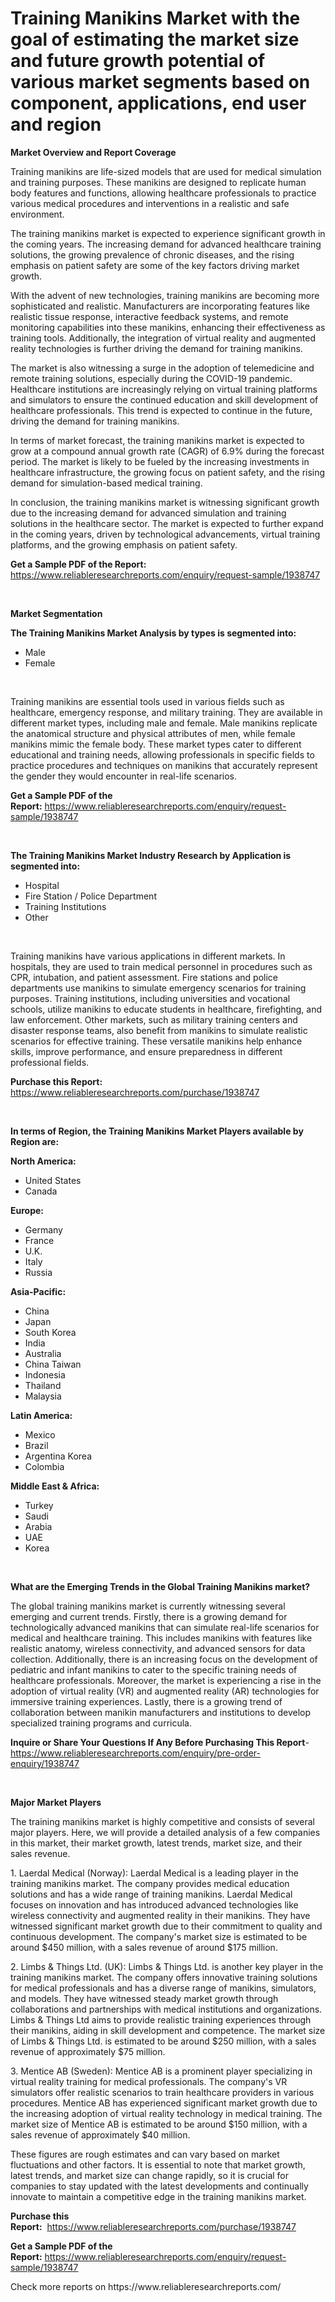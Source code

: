 <p><h1>Training Manikins Market with the goal of estimating the market size and future growth potential of various market segments based on component, applications, end user and region</h1></p><p><strong>Market Overview and Report Coverage</strong></p>
<p><p>Training manikins are life-sized models that are used for medical simulation and training purposes. These manikins are designed to replicate human body features and functions, allowing healthcare professionals to practice various medical procedures and interventions in a realistic and safe environment.</p><p>The training manikins market is expected to experience significant growth in the coming years. The increasing demand for advanced healthcare training solutions, the growing prevalence of chronic diseases, and the rising emphasis on patient safety are some of the key factors driving market growth.</p><p>With the advent of new technologies, training manikins are becoming more sophisticated and realistic. Manufacturers are incorporating features like realistic tissue response, interactive feedback systems, and remote monitoring capabilities into these manikins, enhancing their effectiveness as training tools. Additionally, the integration of virtual reality and augmented reality technologies is further driving the demand for training manikins.</p><p>The market is also witnessing a surge in the adoption of telemedicine and remote training solutions, especially during the COVID-19 pandemic. Healthcare institutions are increasingly relying on virtual training platforms and simulators to ensure the continued education and skill development of healthcare professionals. This trend is expected to continue in the future, driving the demand for training manikins.</p><p>In terms of market forecast, the training manikins market is expected to grow at a compound annual growth rate (CAGR) of 6.9% during the forecast period. The market is likely to be fueled by the increasing investments in healthcare infrastructure, the growing focus on patient safety, and the rising demand for simulation-based medical training.</p><p>In conclusion, the training manikins market is witnessing significant growth due to the increasing demand for advanced simulation and training solutions in the healthcare sector. The market is expected to further expand in the coming years, driven by technological advancements, virtual training platforms, and the growing emphasis on patient safety.</p></p>
<p><strong>Get a Sample PDF of the Report:</strong> <a href="https://www.reliableresearchreports.com/enquiry/request-sample/1938747">https://www.reliableresearchreports.com/enquiry/request-sample/1938747</a></p>
<p>&nbsp;</p>
<p><strong>Market Segmentation</strong></p>
<p><strong>The Training Manikins Market Analysis by types is segmented into:</strong></p>
<p><ul><li>Male</li><li>Female</li></ul></p>
<p>&nbsp;</p>
<p><p>Training manikins are essential tools used in various fields such as healthcare, emergency response, and military training. They are available in different market types, including male and female. Male manikins replicate the anatomical structure and physical attributes of men, while female manikins mimic the female body. These market types cater to different educational and training needs, allowing professionals in specific fields to practice procedures and techniques on manikins that accurately represent the gender they would encounter in real-life scenarios.</p></p>
<p><strong>Get a Sample PDF of the Report:</strong>&nbsp;<a href="https://www.reliableresearchreports.com/enquiry/request-sample/1938747">https://www.reliableresearchreports.com/enquiry/request-sample/1938747</a></p>
<p>&nbsp;</p>
<p><strong>The Training Manikins Market Industry Research by Application is segmented into:</strong></p>
<p><ul><li>Hospital</li><li>Fire Station / Police Department</li><li>Training Institutions</li><li>Other</li></ul></p>
<p>&nbsp;</p>
<p><p>Training manikins have various applications in different markets. In hospitals, they are used to train medical personnel in procedures such as CPR, intubation, and patient assessment. Fire stations and police departments use manikins to simulate emergency scenarios for training purposes. Training institutions, including universities and vocational schools, utilize manikins to educate students in healthcare, firefighting, and law enforcement. Other markets, such as military training centers and disaster response teams, also benefit from manikins to simulate realistic scenarios for effective training. These versatile manikins help enhance skills, improve performance, and ensure preparedness in different professional fields.</p></p>
<p><strong>Purchase this Report:</strong>&nbsp; <a href="https://www.reliableresearchreports.com/purchase/1938747">https://www.reliableresearchreports.com/purchase/1938747</a></p>
<p>&nbsp;</p>
<p><strong>In terms of Region, the Training Manikins Market Players available by Region are:</strong></p>
<p>
    <p> <strong> North America: </strong>
        <ul>
            <li>United States</li>
            <li>Canada</li>
        </ul>
        </p> 
    <p> <strong> Europe: </strong>
        <ul>
            <li>Germany</li>
            <li>France</li>
            <li>U.K.</li>
            <li>Italy</li>
            <li>Russia</li>
        </ul>
        </p> 
    <p> <strong> Asia-Pacific: </strong>
        <ul>
            <li>China</li>
            <li>Japan</li>
            <li>South Korea</li>
            <li>India</li>
            <li>Australia</li>
            <li>China Taiwan</li>
            <li>Indonesia</li>
            <li>Thailand</li>
            <li>Malaysia</li>
        </ul>
        </p> 
    <p> <strong> Latin America: </strong>
        <ul>
            <li>Mexico</li>
            <li>Brazil</li>
            <li>Argentina Korea</li>
            <li>Colombia</li>
        </ul>
        </p> 
    <p> <strong> Middle East & Africa: </strong>
        <ul>
            <li>Turkey</li>
            <li>Saudi</li>
            <li>Arabia</li>
            <li>UAE</li>
            <li>Korea</li>
        </ul>
    </p>
    </p>
<p>&nbsp;</p>
<p><strong>What are the Emerging Trends in the Global Training Manikins market?</strong></p>
<p><p>The global training manikins market is currently witnessing several emerging and current trends. Firstly, there is a growing demand for technologically advanced manikins that can simulate real-life scenarios for medical and healthcare training. This includes manikins with features like realistic anatomy, wireless connectivity, and advanced sensors for data collection. Additionally, there is an increasing focus on the development of pediatric and infant manikins to cater to the specific training needs of healthcare professionals. Moreover, the market is experiencing a rise in the adoption of virtual reality (VR) and augmented reality (AR) technologies for immersive training experiences. Lastly, there is a growing trend of collaboration between manikin manufacturers and institutions to develop specialized training programs and curricula.</p></p>
<p><strong>Inquire or Share Your Questions If Any Before Purchasing This Report</strong>- <a href="https://www.reliableresearchreports.com/enquiry/pre-order-enquiry/1938747">https://www.reliableresearchreports.com/enquiry/pre-order-enquiry/1938747</a></p>
<p>&nbsp;</p>
<p><strong>Major Market Players</strong></p>
<p><p>The training manikins market is highly competitive and consists of several major players. Here, we will provide a detailed analysis of a few companies in this market, their market growth, latest trends, market size, and their sales revenue.</p><p>1. Laerdal Medical (Norway): Laerdal Medical is a leading player in the training manikins market. The company provides medical education solutions and has a wide range of training manikins. Laerdal Medical focuses on innovation and has introduced advanced technologies like wireless connectivity and augmented reality in their manikins. They have witnessed significant market growth due to their commitment to quality and continuous development. The company's market size is estimated to be around $450 million, with a sales revenue of around $175 million.</p><p>2. Limbs & Things Ltd. (UK): Limbs & Things Ltd. is another key player in the training manikins market. The company offers innovative training solutions for medical professionals and has a diverse range of manikins, simulators, and models. They have witnessed steady market growth through collaborations and partnerships with medical institutions and organizations. Limbs & Things Ltd aims to provide realistic training experiences through their manikins, aiding in skill development and competence. The market size of Limbs & Things Ltd. is estimated to be around $250 million, with a sales revenue of approximately $75 million.</p><p>3. Mentice AB (Sweden): Mentice AB is a prominent player specializing in virtual reality training for medical professionals. The company's VR simulators offer realistic scenarios to train healthcare providers in various procedures. Mentice AB has experienced significant market growth due to the increasing adoption of virtual reality technology in medical training. The market size of Mentice AB is estimated to be around $150 million, with a sales revenue of approximately $40 million.</p><p>These figures are rough estimates and can vary based on market fluctuations and other factors. It is essential to note that market growth, latest trends, and market size can change rapidly, so it is crucial for companies to stay updated with the latest developments and continually innovate to maintain a competitive edge in the training manikins market.</p></p>
<p><strong>Purchase this Report:</strong>&nbsp;&nbsp;<a href="https://www.reliableresearchreports.com/purchase/1938747">https://www.reliableresearchreports.com/purchase/1938747</a></p>
<p></p>
<p><strong>Get a Sample PDF of the Report:</strong>&nbsp;<a href="https://www.reliableresearchreports.com/enquiry/request-sample/1938747">https://www.reliableresearchreports.com/enquiry/request-sample/1938747</a></p>
<p>Check more reports on https://www.reliableresearchreports.com/</p>